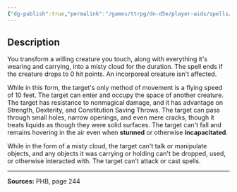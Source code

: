 ```yaml
---
{"dg-publish":true,"permalink":"/games/ttrpg/dn-d5e/player-aids/spells/level-3/gaseous-form/","tags":["TTRPG/DND/5e","verbal","somatic","material","concentration","Spell"],"noteIcon":""}
---
```



## Description
You transform a willing creature you touch, along with everything it's wearing and carrying, into a misty cloud for the duration.
The spell ends if the creature drops to 0 hit points.
An incorporeal creature isn't affected.

While in this form, the target's only method of movement is a flying speed of 10 feet.
The target can enter and occupy the space of another creature.
The target has resistance to nonmagical damage, and it has advantage on Strength, Dexterity, and Constitution Saving Throws.
The target can pass through small holes, narrow openings, and even mere cracks, though it treats liquids as though they were solid surfaces.
The target can't fall and remains hovering in the air even when **stunned** or otherwise **incapacitated**.

While in the form of a misty cloud, the target can't talk or manipulate objects, and any objects it was carrying or holding can't be dropped, used, or otherwise interacted with.
The target can't attack or cast spells.

---

**Sources:** PHB, page 244
